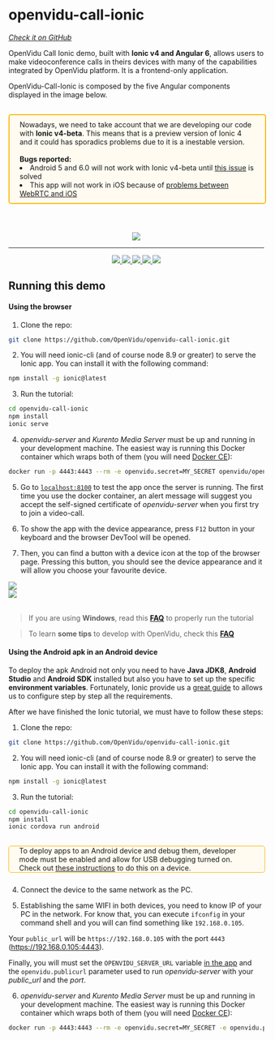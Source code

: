 # openvidu-call-ionic
<a href="https://github.com/OpenVidu/openvidu-call-ionic" target="_blank"><i class="icon ion-social-github"> Check it on GitHub</i></a>

OpenVidu Call Ionic demo, built with <strong>Ionic v4 and Angular 6</strong>,  allows users to make videoconference calls in theirs devices with many of the capabilities integrated by OpenVidu platform. It is a frontend-only application.

OpenVidu-Call-Ionic is composed by the five Angular components displayed in the image below.

<div style="
    display: table;
    border: 2px solid #ffb600;
    border-radius: 5px;
    width: 100%;
    margin-top: 30px;
	background-color: #FFFBF1;
    margin-bottom: 25px;"><div style="display: table-cell">
    <i class="icon ion-android-alert" style="
    font-size: 50px;
    color: #ffb600;
    display: inline-block;
    padding-left: 25%;
"></i></div>
<div style="
    vertical-align: middle;
    display: table-cell;
    padding: 10px 20px;">
    Nowadays, we need to take account that we are developing our code with <strong>Ionic v4-beta</strong>. This means that is a preview version of Ionic 4 and it could has sporadics problems due to it is a inestable version.
    <br><br>
    <strong>Bugs reported:</strong><br>
    <li>Android 5 and 6.0 will not work with Ionic v4-beta until <a href="https://github.com/ionic-team/ionic/issues/15438#issuecomment-426686443" target="_blank">this issue</a> is solved</li>
	<li>This app will not work in iOS because of <a href="https://stackoverflow.com/questions/45055329/does-webkit-in-ios-11-beta-support-webrtc/49467964#49467964">problems between WebRTC and iOS</a></li>

</div>
</div>


<br>
<p align="center">
  <img  class="img-responsive" src="/img/demos/openvidu-call-ionic-diagram.png">
</p>

<hr>

<div class="row wow fadeInUp">

<div class="screenshots-gallery" style="text-align: -webkit-center; width: 90%; margin: auto;" >
	<a data-fancybox="gallery-screenshot" href="/img/demos/ov-call-ionic1.png">
		<img class="/img-responsive img-gallery" style="max-height: 600px" src="/img/demos/ov-call-ionic1.png"/>
	</a>
	<a data-fancybox="gallery-screenshot" href="/img/demos/ov-call-ionic2.png">
		<img class="img-responsive img-gallery" style="max-height: 600px" src="/img/demos/ov-call-ionic2.png"/>
	</a>
	<a data-fancybox="gallery-screenshot" href="/img/demos/ov-call-ionic5.png">
		<img class="img-responsive img-gallery" style="max-height: 600px" src="/img/demos/ov-call-ionic5.png"/>
	</a>
	<a data-fancybox="gallery-screenshot" href="/img/demos/ov-call-ionic3.png">
		<img class="img-responsive img-gallery" style="max-height: 600px" src="/img/demos/ov-call-ionic3.png"/>
	</a>
	<a data-fancybox="gallery-screenshot" href="/img/demos/ov-call-ionic4.png">
		<img class="img-responsive img-gallery" style="max-height: 600px" src="/img/demos/ov-call-ionic4.png"/>
	</a>
</div>
</div>


## Running this demo


#### Using the browser

1) Clone the repo:

```bash
git clone https://github.com/OpenVidu/openvidu-call-ionic.git
```

2) You will need ionic-cli (and of course node 8.9 or greater) to serve the Ionic app. You can install it with the following command:

```bash
npm install -g ionic@latest
```

3) Run the tutorial:

```bash
cd openvidu-call-ionic
npm install
ionic serve
```

4) _openvidu-server_ and _Kurento Media Server_ must be up and running in your development machine. The easiest way is running this Docker container which wraps both of them (you will need [Docker CE](https://store.docker.com/search?type=edition&offering=community)):

```bash
docker run -p 4443:4443 --rm -e openvidu.secret=MY_SECRET openvidu/openvidu-server-kms:2.5.0
```

5) Go to [`localhost:8100`](http://localhost:8100) to test the app once the server is running. The first time you use the docker container, an alert message will suggest you accept the self-signed certificate of _openvidu-server_ when you first try to join a video-call.

6) To show the app with the device appearance, press `F12` button in your keyboard and the browser DevTool will be opened.

7) Then, you can find a button with a device icon at the top of the browser page. Pressing this button, you should see the device appearance and it will allow you choose your favourite device.

<div class="row no-margin row-gallery">
	<div class="col-md-6">
		<a data-fancybox="gallery" href="/img/demos/ov-call-ionic-browser.png">
		<img class="img-responsive" src="/img/demos/ov-call-ionic-browser.png">
	</a>
	</div>
	<div class="col-md-6">
		<a data-fancybox="gallery" href="/img/demos/ov-call-ionic-browser2.png">
		<img class="img-responsive" src="/img/demos/ov-call-ionic-browser2.png">
	</a>
	</div>
</div>


<br>

> If you are using **Windows**, read this **[FAQ](/troubleshooting/#3-i-am-using-windows-to-run-the-tutorials-develop-my-app-anything-i-should-know)** to properly run the tutorial

> To learn **some tips** to develop with OpenVidu, check this **[FAQ](/troubleshooting#2-any-tips-to-make-easier-the-development-of-my-app-with-openvidu)**


#### Using the Android apk in an Android device


To deploy the apk Android not only you need to have **Java JDK8**, **Android Studio** and **Android SDK** installed but also you have to set up the specific **environment variables**. Fortunately, Ionic provide us a [great guide](https://beta.ionicframework.com/docs/installation/android) to allows us to configure step by step all the requirements.

After we have finished the Ionic tutorial, we must have to follow these steps:

1) Clone the repo:

```bash
git clone https://github.com/OpenVidu/openvidu-call-ionic.git
```

2) You will need ionic-cli (and of course node 8.9 or greater) to serve the Ionic app. You can install it with the following command:

```bash
npm install -g ionic@latest
```

3) Run the tutorial:

```bash
cd openvidu-call-ionic
npm install
ionic cordova run android
```

<div style="
    display: table;
    border: 1px solid #ffb600;
    border-radius: 5px;
    width: 100%;
    margin-top: 30px;
    background-color: #FFFBF1;
    margin-bottom: 25px;"><div style="display: table-cell">
    <i class="icon ion-android-alert" style="
    font-size: 50px;
    color: #ffb600;
    display: inline-block;
    padding-left: 25%;
"></i></div>
<div style="
    vertical-align: middle;
    display: table-cell;
    padding-left: 20px;
    padding-right: 20px;
    ">
    To deploy apps to an Android device and debug them, developer mode must be enabled and allow for USB debugging turned on. Check out <a href="https://developer.android.com/studio/debug/dev-options#enable">these instructions</a> to do this on a device.
</div>
</div>

4) Connect the device to the same network as the PC. 

5) Establishing the same WIFI in both devices, you need to know IP of your PC in the network. For know that, you can execute `ifconfig` in your command shell and you will can find something like `192.168.0.105`.

Your `public_url` will be `https://192.168.0.105` with the port `4443` (https://192.168.0.105:4443). 

Finally, you will must set the `OPENVIDU_SERVER_URL` variable [in the app](https://github.com/OpenVidu/openvidu-call-ionic/blob/180f4577a0be9ae9c83170ff9684ded2e40c0808/src/app/shared/services/openvidu.service.ts#L11) and the `openvidu.publicurl` parameter used to run *openvidu-server* with your *public_url* and the *port*. 


6) _openvidu-server_ and _Kurento Media Server_ must be up and running in your development machine. The easiest way is running this Docker container which wraps both of them (you will need [Docker CE](https://store.docker.com/search?type=edition&offering=community)):

```bash
docker run -p 4443:4443 --rm -e openvidu.secret=MY_SECRET -e openvidu.publicurl="your_public_url":4443 openvidu/openvidu-server-kms:2.5.0
```

<link rel="stylesheet" href="https://cdnjs.cloudflare.com/ajax/libs/fancybox/3.1.20/jquery.fancybox.min.css" />
<script src="https://cdnjs.cloudflare.com/ajax/libs/fancybox/3.1.20/jquery.fancybox.min.js"></script>
<script>
  $().fancybox({
    selector : '[data-fancybox="gallery"]',
    infobar : true,
    arrows : false,
    loop: true,
    protect: true,
    transitionEffect: 'slide',
    buttons : [
        'close'
    ],
    clickOutside : 'close',
    clickSlide   : 'close',
  });
</script>

<link rel="stylesheet" type="text/css" href="//cdn.jsdelivr.net/jquery.slick/1.6.0/slick.css"/>
<link rel="stylesheet" type="text/css" href="/css/slick-theme.css"/>
<script type="text/javascript" src="//cdn.jsdelivr.net/jquery.slick/1.6.0/slick.min.js"></script>

<script>
    $('.screenshots-gallery').slick({
      autoplay: false,
      arrows: true,
		prevArrow: '<div class="slick-btn slick-btn-prev"><i class="icon ion-chevron-left"></i></div>',
      nextArrow: '<div class="slick-btn slick-btn-next"><i class="icon ion-chevron-right"></i></div>',
      autoplaySpeed: 4000,
      dots: true,
      infinite: true,
      pauseOnHover: false,
      pauseOnFocus: false,
      responsive: [
      {
        breakpoint: 768,
        settings: {
          arrows: false,
          slidesToShow: 1
        }
      },
    ]
    });
</script>

